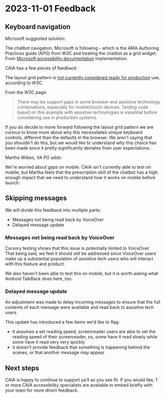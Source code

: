 # 2023-11-01 Feedback 

## Keyboard navigation

Microsoft suggested solution: 

The chatbot navigation, Microsoft is following - which is the ARIA Authoring Practices guide (APG) from W3C and treating the chatbot as a grid widget. From [Microsoft accessibility documentation](https://github.com/microsoft/BotFramework-WebChat/blob/main/docs/ACCESSIBILITY.md#ux-navigating-activities-in-the-chat-history) implementation.

CAIA has a few pieces of feedback: 

The layout grid pattern is [not currently considered ready for production](https://www.w3.org/WAI/ARIA/apg/patterns/grid/examples/layout-grids/) use, according to W3C.

From the W3C page: 

> There may be support gaps in some browser and assistive technology combinations, especially for mobile/touch devices. Testing code based on this example with assistive technologies is essential before considering use in production systems.

If you do decide to move forward following the layout grid pattern we are curious to know more about why this necessitates unique keyboard controls, different than the defaults in the browser. We aren't saying that you shouldn't do this, but we would like to understand why this choice has been made since it pretty significantly deviates from user expectations.

Martha Wilkes, VA PO adds: 

We're worried about gaps on mobile. CAIA isn't currently able to test on mobile, but Martha feels that the prescription skill of the chatbot has a high enough impact that we need to understand how it works on mobile before launch.

## Skipping messages

We will divide this feedback into multiple parts: 

- Messages not being read back by VoiceOver
- Delayed message update

### Messages not being read back by VoiceOver

Cursory testing shows that this issue is potentially limited to VoiceOver. That being said, we feel it should still be addressed since VoiceOver users make up a substantial population of assistive tech users who will interact with this feature and product.

We also haven't been able to test this on mobile, but it is worth asking what Android TalkBack does here, too.

### Delayed message update

An adjustment was made to delay incoming messages to ensure that the full contents of each message were available and read back to assistive tech users. 

This update has introduced a few items we'd like to flag: 

- it assumes a set reading speed, screenreader users are able to set the reading speed of their screenreader, so, some have it read slowly while some have it read very very quickly
- it doesn't provide feedback that something is happening behind the scenes, or that another message may appear


## Next steps

CAIA is happy to continue to support ya'll as you see fit. If you would like, 1 or more CAIA accessibility specialists are available to embed briefly with your team for more direct feedback.
